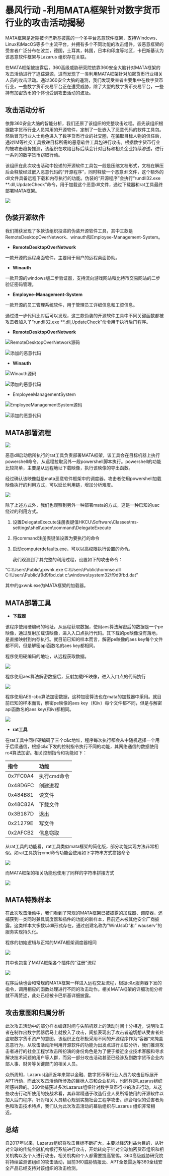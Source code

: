 # 暴风行动 -利用MATA框架针对数字货币行业的攻击活动揭秘

MATA框架是近期被卡巴斯基披露的一个多平台恶意软件框架，支持Windows、Linux和MacOS等多个主流平台，并拥有多个不同功能的攻击组件。该恶意框架的受害者广泛分布在波兰，德国，土耳其，韩国，日本和印度等地区，卡巴斯基认为该恶意软件框架与Lazarus 组织存在关联。

在MATA框架被披露后，360高级威胁研究院依靠360安全大脑针对MATA框架的攻击活动进行了追踪溯源，进而发现了一类利用MATA框架针对加密货币行业相关人员的攻击活动。通过360安全大脑的遥测，我们发现受害者主要集中在数字货币行业，一些数字货币交易平台正在遭受威胁，除了大型的数字货币交易平台，一些持有加密货币的个体也受到攻击活动的波及。

## 攻击活动分析

依靠360安全大脑的智能分析，我们还原了该组织的完整攻击过程。首先该组织根据数字货币行业人员常用的开源软件，定制了一批嵌入了恶意代码的软件工具包。然后冒充行业人士角色进入了数字货币行业的社交圈，在骗取目标人物的信任后，通过IM等社交工具投递目标所需的恶意软件工具包进行攻击。根据数字货币行业的被攻击趋势推测，该组织在攻陷目标后续会针对目标和相关企业持续渗透，进行一系列的数字货币窃取行动。

该组织在此次攻击活动中投递的开源软件工具包一般是压缩文档形式，文档在解压后会释放经过嵌入恶意代码的“开源程序”，同时释放一个恶意dll文件，这个额外的dll文件具备远程下载和内存执行的功能。伪装的“开源程序”会执行“rundll32.exe \*\*.dll,UpdateCheck”命令，用于加载这个恶意dll文件，通过下载器和rat工具最终部署MATA框架。

![](../../../.gitbook/assets/image%20%28756%29.png)

## 伪装开源软件

我们捕获发现了多款该组织投递的伪装开源软件工具，其中三款是RemoteDesktopOverNetwork、winauth和Employee-Management-System。

* **RemoteDesktopOverNetwork**

一款开源的远程桌面软件，主要用于用户的远程桌面协助。

* **Winauth**

一款开源的windows版二步验证器，支持流向游戏网站和比特币交易网站的二步验证密码管理。

* **Employee-Management-System**

一款开源的员工管理系统软件，用于管理员工详细信息和工资信息。

通过进一步代码比对后可以发现，这三款伪装的开源软件工具中不同关键函数都被攻击者加入了“rundll32.exe \*\*.dll,UpdateCheck”命令用于执行后门程序。

* **RemoteDesktopOverNetwork**

![RemoteDesktopOverNetwork&#x6E90;&#x7801;](../../../.gitbook/assets/image%20%28723%29.png)

![&#x6DFB;&#x52A0;&#x7684;&#x6076;&#x610F;&#x4EE3;&#x7801;](../../../.gitbook/assets/image%20%28765%29.png)

* **Winauth**

![Winauth&#x6E90;&#x7801;](../../../.gitbook/assets/image%20%28684%29.png)

![&#x6DFB;&#x52A0;&#x7684;&#x6076;&#x610F;&#x4EE3;&#x7801;](../../../.gitbook/assets/image%20%28769%29.png)

* EmployeeManagementSystem

![EmployeeManagementSystem&#x6E90;&#x7801;](../../../.gitbook/assets/image%20%28738%29.png)

![&#x6DFB;&#x52A0;&#x7684;&#x6076;&#x610F;&#x4EE3;&#x7801;](../../../.gitbook/assets/image%20%28694%29.png)

## MATA部署流程

![](../../../.gitbook/assets/image%20%28716%29.png)

恶意dll启动后所执行的rat工具负责部署MATA框架，该工具会在目标机器上执行powershell命令，从远程拉取另外一段powershell脚本执行。powershell的功能比较简单，主要是从远程地址下载映像，执行该映像的导出函数。

经过确认该映像就是mata恶意软件框架中的调度器。攻击者使用powershell加载映像执行的利用方式，可以延长利用链，增加分析难度。

![](../../../.gitbook/assets/image%20%28786%29.png)

除了上述方式外，我们也观察到另外一种部署mata的方式，这是一种已知的uac绕过的利用方式。

1. 设置DelegateExecute注册表键值HKCU\Software\Classes\ms-settings\shell\open\command\DelegateExecute
2. 将command注册表键值设置为要执行的命令
3. 启动computerdefaults.exe，可以以高权限执行设置的命令。

    我们观测到了其完整的利用过程，设置如下的攻击命令：

“C:\Users\Public\gxwnk.exe C:\Users\Public\homnse.dll C:\Users\Public\f9d9fbd.dat c:\windows\system32\f9d9fbd.dat”

其中的gxwnk.exe为MATA框架的加载器。

## MATA部署工具

* **下载器**

该程序使用硬编码的地址，从远程获取数据，使用aes算法解密后的数据是一个pe映像，通过反射加载该映像，进入入口点执行代码。其下载的pe映像没有落地，是直接映射到内存执行。就目前已知的样本而言，解密pe映像的aes key每个文件都不同，但是解密api函数名的aes key都相同。

程序使用硬编码的地址，从远程获取数据。

![](../../../.gitbook/assets/image%20%28796%29.png)

程序使用aes算法解密数据后，反射加载PE映像，进入入口点的代码执行

![](../../../.gitbook/assets/image%20%28721%29.png)

程序使用AES-cbc算法加密数据，这种加密算法也在mata的加载器中采用。就目前已知的样本而言，解密pe映像的aes key（和iv）每个文件都不同，但是与解密api函数名的aes key\(和iv\)都相同。

![](../../../.gitbook/assets/image%20%28726%29.png)

* **rat工具**

在rat工具中同样硬编码了三个c&c地址，程序每次执行都会从中随机选择一个用于后续通信，根据c&c下发的控制指令执行不同的功能，其网络通信的数据使用rc4算法加密。相关控制指令和功能如下：

| 指令 | 功能 |
| :--- | :--- |
| 0x7FC0A4 | 执行cmd命令 |
| 0x48D6FC | 创建进程 |
| 0x484B81 | 读文件 |
| 0x48C82A | 下载文件 |
| 0x3B187D | 退出 |
| 0x21279E | 写文件 |
| 0x2AFCB2 | 信息窃取 |

从rat工具的功能看，rat工具类似mata框架的简化版，部分功能实现方法非常相似。如rat工具执行cmd命令功能会使用如下字符串方式拼接命令

![](../../../.gitbook/assets/image%20%28696%29.png)

而MATA框架的相关功能也使用了同样的字符串拼接方式

![](../../../.gitbook/assets/image%20%28728%29.png)

## MATA特殊样本

在此次攻击活动中，我们看到了常规的MATA框架已被披露的加载器、调度器，还捕获到一类同时兼具调度器和插件的功能的新样本，目前还未被其他安全厂商披露。这类样本大多数以dll形式存在，通过创建名称为”WinUsbD”和” wauserv”的服务实现持久化。

程序的初始逻辑与正常的MATA框架调度器相同

![](../../../.gitbook/assets/image%20%28753%29.png)

其中也包含了MATA框架各个插件的“注册”流程

![](../../../.gitbook/assets/image%20%28760%29.png)

程序后续也会和常规的MATA框架一样进入远程交互流程，根据c&c服务器下发的指令，调用相应的函数处理进行不同的攻击动作。相关MATA框架的详细功能分析就不再赘述，此处已经被卡巴斯基详细披露。

## 攻击意图和归属分析

此次攻击活动中的部分样本编译时间与失陷机器上的活动时间十分相近，说明攻击者在制作出数字武器后马上就投入了攻击，间接表现出了攻击者迫切想从受害者处盗取数字货币资产的意图。该组织正在积极采用不同的开源程序作为“容器”来掩盖恶意行为，从攻击活动所利用开源软件的功能为出发点进行关联分析，我们推测攻击者进行的社会工程学攻击所扮演的身份角色是为了便于接近企业技术客服和寻求解决技术问题的用户等人群，而另一部分攻击活动甚至已经涉及到数字货币企业内部人事、财务等关键部门的相关人员。

众所周知，Lazarus组织近年来常以金融、数字货币等行业人员为攻击目标展开APT行动，而此次攻击活动所涉及的目标人员和企业机构，也同样是Lazarus组织所感兴趣的。360曾捕获过多次Lazarus组织针对数字货币行业的攻击行动，从这些攻击行动所使用的技战术看，其非常精通于改造行业人员所常使用的开源软件以加入后门程序，针对相关人员精心规划实施社会工程学攻击。综合相似的受害者角色和攻击技术特点，我们认为此次攻击活动的幕后组织与Lazarus 组织非常相近。

## 总结

自2017年以来，Lazarus组织将攻击目标不断扩大，主要以经济利益为目的，从针对全球的传统金融机构银行系统进行攻击，开始转向于针对全球加密货币组织和相关机构以及个人进行攻击，相关机构和个人都需要提高警惕。360高级威胁研究院将持续监测该组织的攻击活动，目前360威胁情报云、APT全景雷达等360全线安全产品已经支持对该组织的攻击检测。



